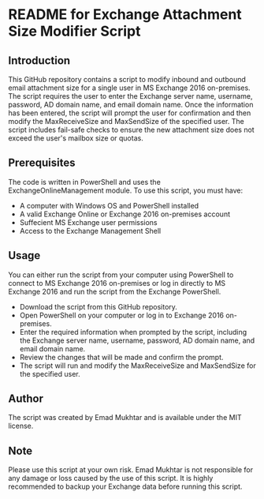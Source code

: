 # README for Exchange Attachment Size Modifier Script
## Introduction
This GitHub repository contains a script to modify inbound and outbound email attachment size for a single user in MS Exchange 2016 on-premises. The script requires the user to enter the Exchange server name, username, password, AD domain name, and email domain name. Once the information has been entered, the script will prompt the user for confirmation and then modify the MaxReceiveSize and MaxSendSize of the specified user. The script includes fail-safe checks to ensure the new attachment size does not exceed the user's mailbox size or quotas.

## Prerequisites
The code is written in PowerShell and uses the ExchangeOnlineManagement module. To use this script, you must have:

* A computer with Windows OS and PowerShell installed
* A valid Exchange Online or Exchange 2016 on-premises account
* Suffecient MS Exchange user permissions
* Access to the Exchange Management Shell

## Usage
You can either run the script from your computer using PowerShell to connect to MS Exchange 2016 on-premises or log in directly to MS Exchange 2016 and run the script from the Exchange PowerShell.

* Download the script from this GitHub repository.
* Open PowerShell on your computer or log in to Exchange 2016 on-premises.
* Enter the required information when prompted by the script, including the Exchange server name, username, password, AD domain name, and email domain name.
* Review the changes that will be made and confirm the prompt.
* The script will run and modify the MaxReceiveSize and MaxSendSize for the specified user.
## Author
The script was created by Emad Mukhtar and is available under the MIT license.

## Note
Please use this script at your own risk. Emad Mukhtar is not responsible for any damage or loss caused by the use of this script. It is highly recommended to backup your Exchange data before running this script.
